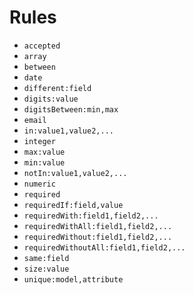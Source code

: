 # Rules

* `accepted`
* `array`
* `between`
* `date`
* `different:field`
* `digits:value`
* `digitsBetween:min,max`
* `email`
* `in:value1,value2,...`
* `integer`
* `max:value`
* `min:value`
* `notIn:value1,value2,...`
* `numeric`
* `required`
* `requiredIf:field,value`
* `requiredWith:field1,field2,...`
* `requiredWithAll:field1,field2,...`
* `requiredWithout:field1,field2,...`
* `requiredWithoutAll:field1,field2,...`
* `same:field`
* `size:value`
* `unique:model,attribute`

